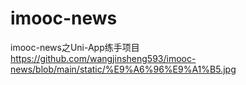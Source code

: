 # imooc-news
imooc-news之Uni-App练手项目
https://github.com/wangjinsheng593/imooc-news/blob/main/static/%E9%A6%96%E9%A1%B5.jpg
